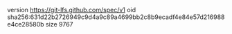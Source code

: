 version https://git-lfs.github.com/spec/v1
oid sha256:631d22b2726949c9d4a9c89a4699bb2c8b9ecadf4e84e57d216988e4ce28580b
size 9767
